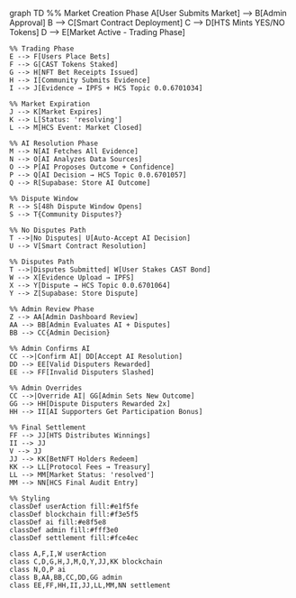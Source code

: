 graph TD
    %% Market Creation Phase
    A[User Submits Market] --> B[Admin Approval]
    B --> C[Smart Contract Deployment]
    C --> D[HTS Mints YES/NO Tokens]
    D --> E[Market Active - Trading Phase]
    
    %% Trading Phase
    E --> F[Users Place Bets]
    F --> G[CAST Tokens Staked]
    G --> H[NFT Bet Receipts Issued]
    H --> I[Community Submits Evidence]
    I --> J[Evidence → IPFS + HCS Topic 0.0.6701034]
    
    %% Market Expiration
    J --> K[Market Expires]
    K --> L[Status: 'resolving']
    L --> M[HCS Event: Market Closed]
    
    %% AI Resolution Phase
    M --> N[AI Fetches All Evidence]
    N --> O[AI Analyzes Data Sources]
    O --> P[AI Proposes Outcome + Confidence]
    P --> Q[AI Decision → HCS Topic 0.0.6701057]
    Q --> R[Supabase: Store AI Outcome]
    
    %% Dispute Window
    R --> S[48h Dispute Window Opens]
    S --> T{Community Disputes?}
    
    %% No Disputes Path
    T -->|No Disputes| U[Auto-Accept AI Decision]
    U --> V[Smart Contract Resolution]
    
    %% Disputes Path
    T -->|Disputes Submitted| W[User Stakes CAST Bond]
    W --> X[Evidence Upload → IPFS]
    X --> Y[Dispute → HCS Topic 0.0.6701064]
    Y --> Z[Supabase: Store Dispute]
    
    %% Admin Review Phase
    Z --> AA[Admin Dashboard Review]
    AA --> BB[Admin Evaluates AI + Disputes]
    BB --> CC{Admin Decision}
    
    %% Admin Confirms AI
    CC -->|Confirm AI| DD[Accept AI Resolution]
    DD --> EE[Valid Disputers Rewarded]
    EE --> FF[Invalid Disputers Slashed]
    
    %% Admin Overrides
    CC -->|Override AI| GG[Admin Sets New Outcome]
    GG --> HH[Dispute Disputers Rewarded 2x]
    HH --> II[AI Supporters Get Participation Bonus]
    
    %% Final Settlement
    FF --> JJ[HTS Distributes Winnings]
    II --> JJ
    V --> JJ
    JJ --> KK[BetNFT Holders Redeem]
    KK --> LL[Protocol Fees → Treasury]
    LL --> MM[Market Status: 'resolved']
    MM --> NN[HCS Final Audit Entry]
    
    %% Styling
    classDef userAction fill:#e1f5fe
    classDef blockchain fill:#f3e5f5
    classDef ai fill:#e8f5e8
    classDef admin fill:#fff3e0
    classDef settlement fill:#fce4ec
    
    class A,F,I,W userAction
    class C,D,G,H,J,M,Q,Y,JJ,KK blockchain
    class N,O,P ai
    class B,AA,BB,CC,DD,GG admin
    class EE,FF,HH,II,JJ,LL,MM,NN settlement